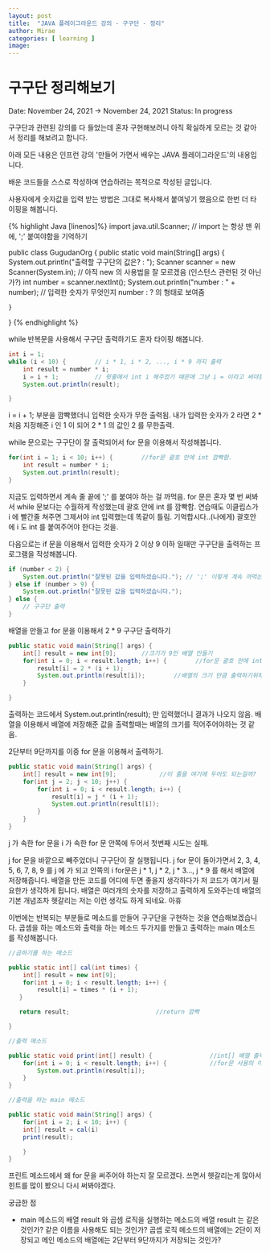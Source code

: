 ```yaml
---
layout: post
title:  "JAVA 플레이그라운드 강의 - 구구단 - 정리"
author: Mirae
categories: [ learning ]
image:
---
```


# 구구단 정리해보기

Date: November 24, 2021 → November 24, 2021
Status: In progress

구구단과 관련된 강의를 다 들었는데 혼자 구현해보려니 아직 확실하게 모르는 것 같아서 정리를 해보려고 합니다.

아래 모든 내용은 인프런 강의 '만들어 가면서 배우는 JAVA 플레이그라운드'의 내용입니다.

배운 코드들을 스스로 작성하며 연습하려는 목적으로 작성된 글입니다.

사용자에게 숫자값을 입력 받는 방법은 그대로 복사해서 붙여넣기 했음으로 한번 더 타이핑을 해봅니다.

{% highlight Java [linenos]%}
import java.util.Scanner; // import 는 항상 맨 위에, ';' 붙여야함을 기억하기

public class GugudanOrg {
    public static void main(String[] args) {
        System.out.println("출력할 구구단의 값은? : ");
        Scanner scanner = new Scanner(System.in); // 아직 new 의 사용법을 잘 모르겠음 (인스턴스 관련된 것 아닌가?)
        int number = scanner.nextInt();
        System.out.println("number : " + number); // 입력한 숫자가 무엇인지 number : ? 의 형태로 보여줌

    }
}
{% endhighlight %}

while 반복문을 사용해서 구구단 출력하기도 혼자 타이핑 해봅니다.

```java
int i = 1;
while (i < 10) {        // i * 1, i * 2, ..., i * 9 까지 출력
    int result = number * i;
    i = i + 1;          // 윗줄에서 int i 해주었기 때문에 그냥 i = 이라고 써야함. 이 부분을 깜빡하게 되면 무한으로 출력됨.
    System.out.println(result);

}
```

i = i  + 1; 부분을 깜빡했더니 입력한 숫자가 무한 출력됨. 내가 입력한 숫자가 2 라면 2 * 처음 지정해준 i 인 1 이 되어 2 * 1 의 값인 2 를 무한출력.

while 문으로는 구구단이 잘 출력되어서 for 문을 이용해서 작성해봅니다.

```java
for(int i = 1; i < 10; i++) {        //for문 괄호 안에 int 깜빡함.
    int result = number * i;
    System.out.println(result);
}
```

지금도 입력하면서 계속 줄 끝에 ';' 를 붙여야 하는 걸 까먹음. for 문은 혼자 몇 번 써봐서 while 문보다는 수월하게 작성했는데 괄호 안에 int 를 깜빡함. 연습때도 이클립스가 i 에 빨간줄 쳐주면 그제서야 int 입력했는데 똑같이 틀림. 기억합시다..(나에게) 괄호안에 i 도 int 를 붙여주어야 한다는 것을.

다음으로는 if 문을 이용해서 입력한 숫자가 2 이상 9 이하 일때만 구구단을 출력하는 프로그램을 작성해봅니다.

```java
if (number < 2) {
    System.out.println("잘못된 값을 입력하셨습니다."); // ';' 이렇게 계속 까먹는다고?
} else if (number > 9) {
    System.out.println("잘못된 값을 입력하셨습니다.");
} else {
    // 구구단 출력
}
```

배열을 만들고 for 문을 이용해서 2 * 9 구구단 출력하기

```java
public static void main(String[] args) {
    int[] result = new int[9];       //크기가 9인 배열 만들기
    for(int i = 0; i < result.length; i++) {        //for문 괄호 안에 int 또 안씀. 에휴
        result[i] = 2 * (i + 1);
        System.out.println(result[i]);        //배열의 크기 만큼 출력하기위해 [i]를 써줌.
    }

}
```

출력하는 코드에서 System.out.println(result); 만 입력했더니 결과가 나오지 않음. 배열을 이용해서 배열에 저장해준 값을 출력할때는 배열의 크기를 적어주어야하는 것 같음.

2단부터 9단까지를 이중 for 문을 이용해서 출력하기.

```java
public static void main(String[] args) {
    int[] result = new int[9];            //이 줄을 여기에 두어도 되는걸까?
    for(int j = 2; j < 10; j++) {
        for(int i = 0; i < result.length; i++) {
            result[i] = j * (i + 1);
            System.out.println(result[i]);
        }
    }
}
```

j 가 속한 for 문을 i 가 속한 for 문 안쪽에 두어서 첫번째 시도는 실패.

j for 문을 바깥으로 빼주었더니 구구단이 잘 실행됩니다. j for 문이 돌아가면서 2, 3, 4, 5, 6, 7, 8, 9 를 j 에 가 되고 안쪽의 i for문은 j * 1, j * 2, j * 3..., j * 9 를 해서 배열에 저장해줍니다. 배열을 만든 코드를 어디에 두면 좋을지 생각하다가 저 코드가 여기서 필요한가 생각하게 됩니다. 배열은 여러개의 숫자를 저장하고 출력하게 도와주는데 배열의 기본 개념조차 헷갈리는 저는 이런 생각도 하게 되네요. 아휴

이번에는 반복되는 부분들로 메소드를 만들어 구구단을 구현하는 것을 연습해보겠습니다. 곱셈을 하는 메소드와 출력을 하는 메소드 두가지를 만들고 출력하는 main 메소드를 작성해봅니다.

```java
//곱하기를 하는 메소드

public static int[] cal(int times) {
    int[] result = new int[9];
    for(int i = 0; i < result.length; i++) {
        result[i] = times * (i + 1);
   }

   return result;                        //return 깜빡

}

//출력 메소드

public static void print(int[] result) {                //int[] 배열 출력
    for(int i = 0; i < result.length; i++) {            //for문 사용의 이유 생각해보기
        System.out.println(result[i]);
    }
}

//출력을 하는 main 메소드

public static void main(String[] args) {
    for(int i = 2; i < 10; i++) {
    int[] result = cal(i)
    print(result);

    }
}
```

프린트 메소드에서 왜 for 문을 써주어야 하는지 잘 모르겠다. 쓰면서 헷갈리는게 많아서 힌트를 많이 봤으니 다시 써봐야겠다.

궁금한 점

- main 메소드의 배열 result 와 곱셈 로직을 실행하는 메소드의 배열 result 는 같은것인가? 같은 이름을 사용해도 되는 것인가? 곱셉 로직 메소드의 배열에는 2단이 저장되고 메인 메소드의 배열에는 2단부터 9단까지가 저장되는 것인가?
